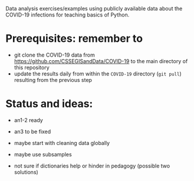 Data analysis exercises/examples using publicly available data about the COVID-19 infections for teaching basics of Python.

# Prerequisites: remember to 
- git clone the COVID-19 data from https://github.com/CSSEGISandData/COVID-19 to the main directory of this repository
- update the results daily from within the `COVID-19` directory (`git pull`) resulting from the previous step

# Status and ideas:
- an1-2 ready
- an3 to be fixed

- maybe start with cleaning data globally
- maybe use subsamples
- not sure if dictionaries help or hinder in pedagogy (possible two solutions)
